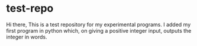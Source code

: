 # test-repo
Hi there,
This is a test repository for my experimental programs. I added my first program in python which, on giving a positive integer input, outputs the integer in words.
